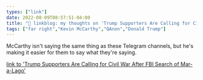 ```yaml
---
types: ["link"]
date: 2022-08-09T08:57:51-04:00
title: "🔗 linkblog: my thoughts on 'Trump Supporters Are Calling for Civil War After FBI Search of Mar-a-Lago'"
tags: ["far right","Kevin McCarthy","QAnon","Donald Trump"]
---
```

McCarthy isn't saying the same thing as these Telegram channels, but he's making it easier for them to say what they're saying.
 

[link to 'Trump Supporters Are Calling for Civil War After FBI Search of Mar-a-Lago'](https://www.vice.com/en/article/5d39zq/trump-supporters-civil-war-fbi-search-mar-a-lago)

